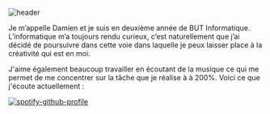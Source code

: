 ![header](https://capsule-render.vercel.app/api?type=waving&color=auto&height=300&section=header&text=Damien%20chabret&fontSize=90)

Je m’appelle Damien et je suis en deuxième année de BUT Informatique.
L’informatique m’a toujours rendu curieux, c’est naturellement que j’ai décidé de poursuivre dans cette voie dans laquelle je peux laisser place à la créativité qui est en moi.




J'aime également beaucoup travailler en écoutant de la musique ce qui me permet de me concentrer sur la tâche que je réalise à à 200%. Voici ce que j'écoute actuellement : 


[![spotify-github-profile](https://spotify-github-profile.vercel.app/api/view?uid=zmwt911jfoq7qrn2825nxkjnt&cover_image=true&theme=default&show_offline=false&background_color=ffffff&interchange=false&bar_color=05b102&bar_color_cover=false)](https://github.com/kittinan/spotify-github-profile)

<!--
**DamienChabret/DamienChabret** is a ✨ _special_ ✨ repository because its `README.md` (this file) appears on your GitHub profile.

Here are some ideas to get you started:

- 🔭 I’m currently working on ...
- 🌱 I’m currently learning ...
- 👯 I’m looking to collaborate on ...
- 🤔 I’m looking for help with ...
- 💬 Ask me about ...
- 📫 How to reach me: ...
- 😄 Pronouns: ...
- ⚡ Fun fact: ...
-->
